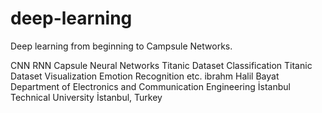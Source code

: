 # deep-learning

Deep learning from beginning to Campsule Networks.

CNN
RNN
Capsule Neural Networks
Titanic Dataset Classification
Titanic Dataset Visualization
Emotion Recognition etc.
ibrahm Halil Bayat Department of Electronics and Communication Engineering İstanbul Technical University İstanbul, Turkey
